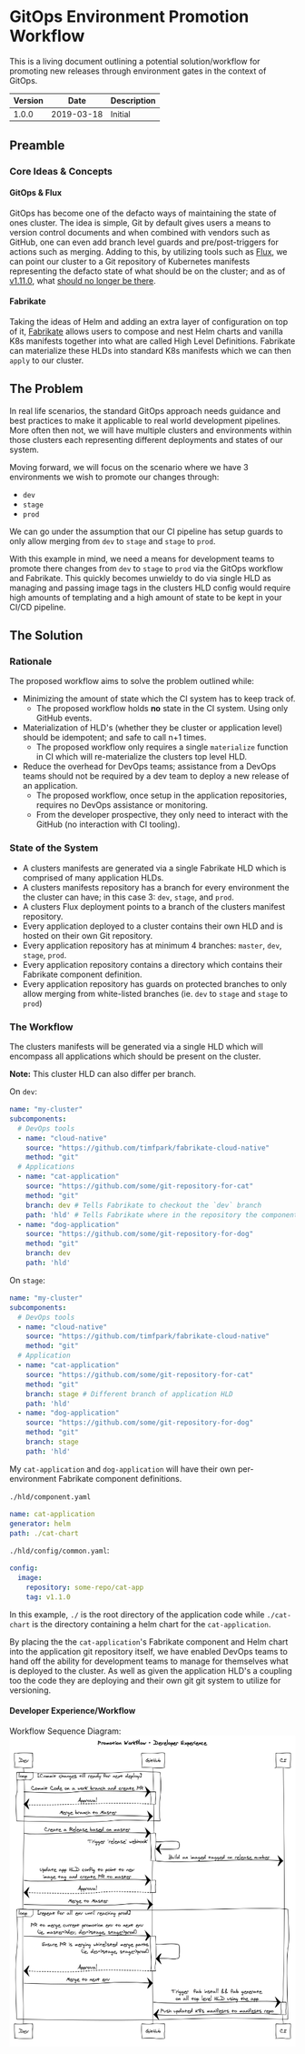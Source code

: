 # GitOps Environment Promotion Workflow

This is a living document outlining a potential solution/workflow for promoting new releases through environment gates
in the context of GitOps.

| Version | Date       | Description |
| ------- | ---------- | ----------- |
| 1.0.0   | 2019-03-18 | Initial     |

## Preamble

### Core Ideas & Concepts

#### GitOps & Flux

GitOps has become one of the defacto ways of maintaining the state of ones cluster. The idea is simple, Git by default
gives users a means to version control documents and when combined with vendors such as GitHub, one can even add branch level
guards and pre/post-triggers for actions such as merging. Adding to this, by utilizing tools such as 
[Flux](https://github.com/weaveworks/flux), we can point our cluster to a Git repository of Kubernetes manifests representing
the defacto state of what should be on the cluster; and as of [v1.11.0](https://github.com/weaveworks/flux/releases/tag/1.11.0), what
[should no longer be there](https://github.com/weaveworks/flux/blob/1.11.0/site/garbagecollection.md).

#### Fabrikate

Taking the ideas of Helm and adding an extra layer of configuration on top of it, [Fabrikate](https://github.com/Microsoft/fabrikate/)
allows users to compose and nest Helm charts and vanilla K8s manifests together into what are called High Level Definitions.
Fabrikate can materialize these HLDs into standard K8s manifests which we can then `apply` to our cluster.

## The Problem

In real life scenarios, the standard GitOps approach needs guidance and best practices to make it applicable to real world
development pipelines. More often then not, we will have multiple clusters and environments within those clusters each representing
different deployments and states of our system.

Moving forward, we will focus on the scenario where we have 3 environments we wish to promote our changes through:

- `dev`
- `stage`
- `prod`

We can go under the assumption that our CI pipeline has setup guards to only allow merging from `dev` to `stage` and `stage` to `prod`.

With this example in mind, we need a means for development teams to promote there changes from `dev` to `stage` to `prod` via
the GitOps workflow and Fabrikate. 
This quickly becomes unwieldy to do via single HLD as managing and passing image tags in the clusters HLD config
would require high amounts of templating and a high amount of state to be kept in your CI/CD pipeline.

## The Solution

### Rationale

The proposed workflow aims to solve the problem outlined while:

- Minimizing the amount of state which the CI system has to keep track of.
  - The proposed workflow holds **no** state in the CI system. Using only GitHub events.
- Materialization of HLD's (whether they be cluster or application level) should be idempotent; and safe to call n+1 times.
  - The proposed workflow only requires a single `materialize` function in CI which will re-materialize the clusters top level HLD.
- Reduce the overhead for DevOps teams; assistance from a DevOps teams should not be required by a dev team to deploy a new release of an application.
  - The proposed workflow, once setup in the application repositories, requires no DevOps assistance or monitoring.
  - From the developer prospective, they only need to interact with the GitHub (no interaction with CI tooling).

### State of the System

- A clusters manifests are generated via a single Fabrikate HLD which is comprised of many application HLDs.
- A clusters manifests repository has a branch for every environment the the cluster can have; in this case 3: `dev`, `stage`, and `prod`.
- A clusters Flux deployment points to a branch of the  clusters manifest repository.
- Every application deployed to a cluster contains their own HLD and is hosted on their own Git repository.
- Every application repository has at minimum 4 branches: `master`, `dev`, `stage`, `prod`.
- Every application repository contains a directory which contains their Fabrikate component definition.
- Every application repository has guards on protected branches to only allow merging from white-listed branches (ie. `dev` to `stage` and `stage` to `prod`)

### The Workflow

The clusters manifests will be generated via a single HLD which will encompass all applications which should be present on the cluster.

**Note:** This cluster HLD can also differ per branch.

On `dev`:

```yaml
name: "my-cluster"
subcomponents:
  # DevOps tools
  - name: "cloud-native"
    source: "https://github.com/timfpark/fabrikate-cloud-native"
    method: "git"
  # Applications
  - name: "cat-application"
    source: "https://github.com/some/git-repository-for-cat"
    method: "git"
    branch: dev # Tells Fabrikate to checkout the `dev` branch
    path: 'hld' # Tells Fabrikate where in the repository the component definition is
  - name: "dog-application"
    source: "https://github.com/some/git-repository-for-dog"
    method: "git"
    branch: dev
    path: 'hld'
```

On `stage`:

```yaml
name: "my-cluster"
subcomponents:
  # DevOps tools
  - name: "cloud-native"
    source: "https://github.com/timfpark/fabrikate-cloud-native"
    method: "git"
  # Application
  - name: "cat-application"
    source: "https://github.com/some/git-repository-for-cat"
    method: "git"
    branch: stage # Different branch of application HLD
    path: 'hld' 
  - name: "dog-application"
    source: "https://github.com/some/git-repository-for-dog"
    method: "git"
    branch: stage
    path: 'hld'
```

My `cat-application` and `dog-application` will have their own per-environment Fabrikate component definitions.

`./hld/component.yaml`

```yaml
name: cat-application
generator: helm
path: ./cat-chart
```

`./hld/config/common.yaml`:

```yaml
config:
  image:
    repository: some-repo/cat-app
    tag: v1.1.0
```

In this example, `./` is the root directory of the application code while `./cat-chart` is the 
directory containing a helm chart for the `cat-application`.

By placing the the `cat-application`'s Fabrikate component and Helm chart into the application git repository itself, we 
have enabled DevOps teams to hand off the ability for development teams to manage for themselves what is deployed
to the cluster. As well as given the application HLD's a coupling too the code they are deploying and their own git
git system to utilize for versioning.

#### Developer Experience/Workflow

Workflow Sequence Diagram: 
![alt text][sequence-diagram]

[sequence-diagram]: sequence-diagram.png "Promotion Workflow Sequence Diagram"
